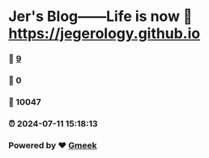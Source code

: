 # Jer's Blog——Life is now :link: https://jegerology.github.io 
### :page_facing_up: [9](https://jegerology.github.io/tag.html) 
### :speech_balloon: 0 
### :hibiscus: 10047 
### :alarm_clock: 2024-07-11 15:18:13 
### Powered by :heart: [Gmeek](https://github.com/Meekdai/Gmeek)
